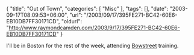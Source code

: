 {
	"title": "Out of Town",
	"categories": [
		"Misc"
	],
	"tags": [],
	"date": "2003-09-17T08:09:53+06:00",
	"url": "/2003/09/17/395FE271-BC42-60E6-EB10DB7FF30171CD",
	"oldurl": "http://www.raymondcamden.com/2003/9/17/395FE271-BC42-60E6-EB10DB7FF30171CD"
}

I'll be in Boston for the rest of the week, attending <a href="http://www.bowstreet.com">Bowstreet</a> training.